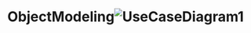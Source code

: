 # ObjectModeling![UseCaseDiagram1](https://github.com/jeon-chanwoo/ObjectModeling/assets/63829000/d10aa87a-968e-4822-8556-f8e00edfa4eb)
